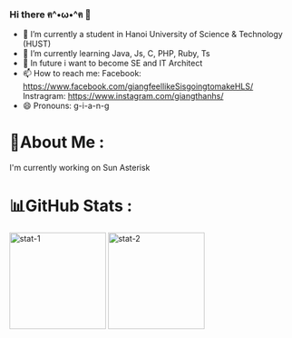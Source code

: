 ### Hi there ฅ^•ω•^ฅ 👋

- 🔭 I’m currently a student in Hanoi University of Science & Technology (HUST)
- 🌱 I’m currently learning Java, Js, C, PHP, Ruby, Ts
- 🤔 In future i want to become SE and IT Architect
- 📫 How to reach me: 
        Facebook: https://www.facebook.com/giangfeellikeSisgoingtomakeHLS/ 
        Instragram: https://www.instagram.com/giangthanhs/
- 😄 Pronouns: g-i-a-n-g

# 💫About Me :
I'm currently working on  Sun Asterisk

# 📊GitHub Stats :

<div align="left">
    <img height="170" alt="stat-1" src="https://github-readme-stats.vercel.app/api?username=janglee83&hide=%5B%22contribs%22,%22issues%22%5D&hide_title=true&show_icons=true&hide_border=true" />
    <img height="170" alt="stat-2" src="https://github-readme-streak-stats.herokuapp.com/?user=janglee83&hide_border=true" />
</div>
